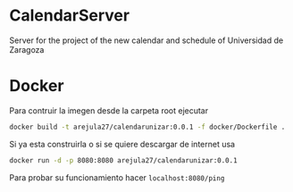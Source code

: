 # CalendarServer
Server for the project of the new calendar and schedule of Universidad de Zaragoza

# Docker

Para contruir la imegen desde la carpeta root ejecutar
```bash
docker build -t arejula27/calendarunizar:0.0.1 -f docker/Dockerfile .
```
Si ya esta  construirla o si se quiere descargar de internet usa
```bash
docker run -d -p 8080:8080 arejula27/calendarunizar:0.0.1 
```
Para probar su funcionamiento hacer `localhost:8080/ping`

